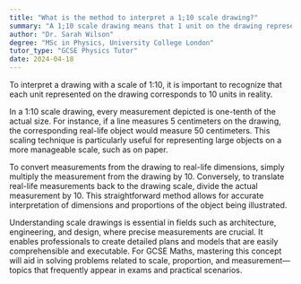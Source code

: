 ```yaml
---
title: "What is the method to interpret a 1;10 scale drawing?"
summary: "A 1;10 scale drawing means that 1 unit on the drawing represents 10 units in reality, requiring an understanding of this scale for accurate interpretation."
author: "Dr. Sarah Wilson"
degree: "MSc in Physics, University College London"
tutor_type: "GCSE Physics Tutor"
date: 2024-04-18
---
```


To interpret a drawing with a scale of 1:10, it is important to recognize that each unit represented on the drawing corresponds to 10 units in reality.

In a 1:10 scale drawing, every measurement depicted is one-tenth of the actual size. For instance, if a line measures $5$ centimeters on the drawing, the corresponding real-life object would measure $50$ centimeters. This scaling technique is particularly useful for representing large objects on a more manageable scale, such as on paper.

To convert measurements from the drawing to real-life dimensions, simply multiply the measurement from the drawing by $10$. Conversely, to translate real-life measurements back to the drawing scale, divide the actual measurement by $10$. This straightforward method allows for accurate interpretation of dimensions and proportions of the object being illustrated.

Understanding scale drawings is essential in fields such as architecture, engineering, and design, where precise measurements are crucial. It enables professionals to create detailed plans and models that are easily comprehensible and executable. For GCSE Maths, mastering this concept will aid in solving problems related to scale, proportion, and measurement—topics that frequently appear in exams and practical scenarios.
    